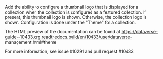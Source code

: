 Add the ability to configure a thumbnail logo that is displayed for a collection when the collection is configured as a featured collection. If present, this thumbnail logo is shown. Otherwise, the collection logo is shown. Configuration is done under the "Theme" for a collection.

The HTML preview of the documentation can be found at https://dataverse-guide--10433.org.readthedocs.build/en/10433/user/dataverse-management.html#theme

For more information, see issue #10291 and pull request #10433
